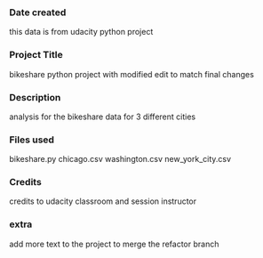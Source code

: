 ### Date created
this data is from udacity python project
### Project Title
bikeshare python project with modified edit to match final changes

### Description
analysis for the bikeshare data for 3 different cities

### Files used
bikeshare.py
chicago.csv
washington.csv
new_york_city.csv

### Credits
credits to udacity classroom and session instructor 


### extra 
add more text to the project to merge the refactor branch
